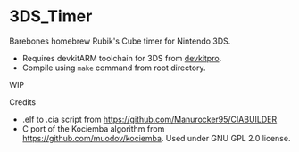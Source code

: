 # 3DS_Timer
Barebones homebrew Rubik's Cube timer for Nintendo 3DS.

- Requires devkitARM toolchain for 3DS from [devkitpro](https://devkitpro.org/). 
- Compile using `make` command from root directory.

WIP

Credits
- .elf to .cia script from https://github.com/Manurocker95/CIABUILDER
- C port of the Kociemba algorithm from https://github.com/muodov/kociemba. Used under GNU GPL 2.0 license.
